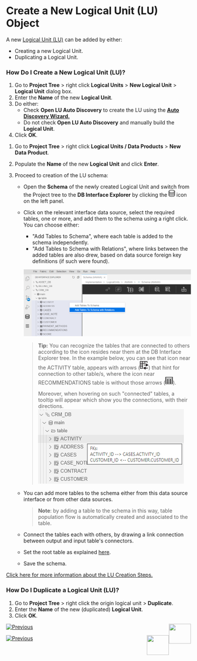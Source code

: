 # Create a New Logical Unit (LU) Object

A new [Logical Unit (LU)](/articles/03_logical_units/01_LU_overview.md) can be added by either:

* Creating a new Logical Unit.
* Duplicating a Logical Unit. 

### How Do I Create a New Logical Unit (LU)?

<studio>

1. Go to **Project Tree** > right click **Logical Units** > **New Logical Unit** > **Logical Unit** dialog box. 
2. Enter the **Name** of the new **Logical Unit**. 
3. Do either: 
    * Check **Open LU Auto Discovery** to create the LU using the [**Auto Discovery Wizard.**](/articles/03_logical_units/06_auto_discovery_wizard.md) 
    * Do not check **Open LU Auto Discovery** and manually build the **Logical Unit**. 
4. Click **OK**.

</studio>

<web>

1. Go to **Project Tree** > right click **Logical Units / Data Products** > **New Data Product**. 

2. Populate the **Name** of the new **Logical Unit** and click **Enter**.

3. Proceed to creation of the LU schema:

   * Open the **Schema** of the newly created Logical Unit and switch from the Project tree to the **DB Interface Explorer** by clicking the <img src="../04_fabric_studio/images/web/datasource_explorer.png" style="zoom:67%;" /> icon on the left panel.

   * Click on the relevant interface data source, select the required tables, one or more, and add them to the schema using a right click. You can choose either:

     * "Add Tables to Schema", where each table is added to the schema independently.
     * "Add Tables to Schema with Relations", where links between the added tables are also drew, based on data source foreign key definitions (if such were found).
   
     ![add table to schema](images/web/5_create_lu_schema.PNG)
   
     
   
     >**Tip:** You can recognize the tables that are connected to others according to the icon resides near them at the DB Interface Explorer tree.  In the example below, you can see that icon near the ACTIVITY table, appears with arrows (<img src="images/web/05_table_icon_with_connection.png" style="zoom:50%;" />) that hint for connection to other table/s, where the icon near RECOMMENDATIONS table is without those arrows (<img src="images/web/05_table_icon_without_connection.png" style="zoom: 50%;" />). 
     >
     >Moreover, when hovering on such "connected" tables, a tooltip will appear which show you the connections, with their directions. ![](images/web/05_fk_hint.png)
   
     
   
   * You can add more tables to the schema either from this data source interface or from other data sources.
   
     > **Note**: by adding a table to the schema in this way, table population flow is automatically created and associated to the table.
   
   * Connect the tables each with others, by drawing a link connection between output and input table's connectors.
   
   * Set the root table as explained [here](/articles/03_logical_units/08_define_root_table_and_instance_ID_LU_schema.md).
   
   * Save the schema. 

</web>

[Click here for more information about the LU Creation Steps.](/articles/03_logical_units/02_create_a_logical_unit_flow.md)

### How Do I Duplicate a Logical Unit (LU)?

1. Go to **Project Tree** > right click the origin logical unit > **Duplicate**. 
2. Enter the **Name** of the new (duplicated) **Logical Unit**. 
3. Click **OK**.  

<studio>

[![Previous](/articles/images/Previous.png)](/articles/03_logical_units/04_LU_properties.md)[<img align="right" width="60" height="54" src="/articles/images/Next.png">](/articles/03_logical_units/06_auto_discovery_wizard.md)

</studio>

<web>

[![Previous](/articles/images/Previous.png)](03_LU_schema_window.md)[<img align="right" width="60" height="54" src="/articles/images/Next.png">](08_define_root_table_and_instance_ID_LU_schema.md)

</web>

